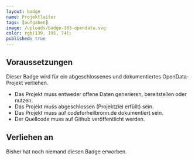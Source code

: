 ```yaml
---
layout: badge
name: Projektleiter
tags: [aufgaben]
image: /uploads/badge-103-opendata.svg
color: rgb(139, 195, 74);
published: true
---
```


## Voraussetzungen

Dieser Badge wird für ein abgeschlossenes und dokumentiertes OpenData-Projekt verliehen.

* Das Projekt muss entweder offene Daten generieren, bereitstellen oder nutzen.
* Das Projekt muss abgeschlossen (Projektziel erfüllt) sein.
* Das Projekt muss auf codeforheilbronn.de dokumentiert sein.
* Der Quellcode muss auf Github veröffentlicht werden.

## Verliehen an

Bisher hat noch niemand diesen Badge erworben.